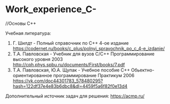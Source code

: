 # Work_experience_C-
//Основы С++

Учебная литература:
1) Г. Шилдт - Полный справочник по С++ 4-ое издание https://codernet.ru/books/c_plus/polnyj_spravochnik_po_c_4-e_izdanie/
2) Т.А. Павловская - Учебник для вузов С/С++ Программирование высокого уровня 2003 http://cph.phys.spbu.ru/documents/First/books/7.pdf
3) Т.А. Павловская, Ю.А. Щупак - Учебное пособие С++ Обьектно-ориентированное программирование Практикум 2006 https://vk.com/doc44301783_578480295?hash=122df37e4e83b6dbc8&dl=4459f5a6f82f0e13d4

Дополнительный источник задач для решения:
https://acmp.ru/
